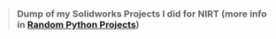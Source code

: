 > ### Dump of my Solidworks Projects I did for NIRT (more info in [Random Python Projects](https://github.com/DefinetlyNotAI/Code_DUMP/tree/main/Random%20Python%20Projects))
